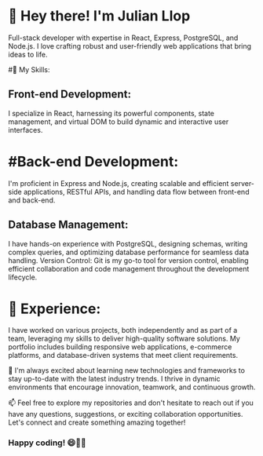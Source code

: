 # 👋 Hey there! I'm Julian Llop
Full-stack developer with expertise in React, Express, PostgreSQL, and Node.js. I love crafting robust and user-friendly web applications that bring ideas to life.

#🚀 My Skills:

## Front-end Development: 
I specialize in React, harnessing its powerful components, state management, and virtual DOM to build dynamic and interactive user interfaces.

# #Back-end Development: 
I'm proficient in Express and Node.js, creating scalable and efficient server-side applications, RESTful APIs, and handling data flow between front-end and back-end.

## Database Management: 
I have hands-on experience with PostgreSQL, designing schemas, writing complex queries, and optimizing database performance for seamless data handling.
Version Control: Git is my go-to tool for version control, enabling efficient collaboration and code management throughout the development lifecycle.

# 💼 Experience:
I have worked on various projects, both independently and as part of a team, leveraging my skills to deliver high-quality software solutions. My portfolio includes building responsive web applications, e-commerce platforms, and database-driven systems that meet client requirements.

🌱 I'm always excited about learning new technologies and frameworks to stay up-to-date with the latest industry trends. I thrive in dynamic environments that encourage innovation, teamwork, and continuous growth.

📫 Feel free to explore my repositories and don't hesitate to reach out if you have any questions, suggestions, or exciting collaboration opportunities. Let's connect and create something amazing together!

### Happy coding! 😄👨‍💻
